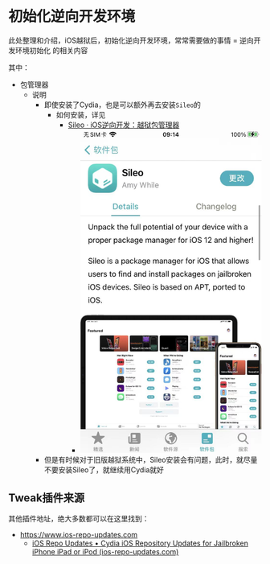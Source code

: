 # 初始化逆向开发环境

此处整理和介绍，iOS越狱后，初始化逆向开发环境，常常需要做的事情 = 逆向开发环境初始化 的相关内容

其中：

* 包管理器
  * 说明
    * 即使安装了Cydia，也是可以额外再去安装`Sileo`的
      * 如何安装，详见
        * [Sileo · iOS逆向开发：越狱包管理器](https://book.crifan.org/books/ios_re_package_manager/website/sileo/)
          * ![tweak_package_manager_sileo](../assets/img/tweak_package_manager_sileo.png)
    * 但是有时候对于旧版越狱系统中，Sileo安装会有问题，此时，就尽量不要安装Sileo了，就继续用Cydia就好

## Tweak插件来源

其他插件地址，绝大多数都可以在这里找到：

* https://www.ios-repo-updates.com
  * [iOS Repo Updates • Cydia iOS Repository Updates for Jailbroken iPhone iPad or iPod (ios-repo-updates.com)](https://www.ios-repo-updates.com/)
